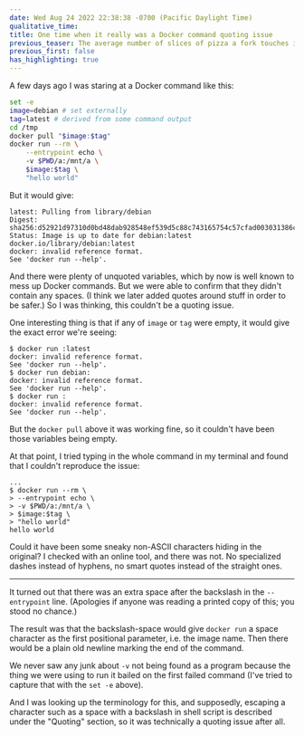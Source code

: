 ```yaml
---
date: Wed Aug 24 2022 22:38:38 -0700 (Pacific Daylight Time)
qualitative_time: 
title: One time when it really was a Docker command quoting issue
previous_teaser: The average number of slices of pizza a fork touches in its lifetime
previous_first: false
has_highlighting: true
---
```

A few days ago I was staring at a Docker command like this:

```sh
set -e
image=debian # set externally
tag=latest # derived from some command output
cd /tmp
docker pull "$image:$tag"
docker run --rm \
    --entrypoint echo \ 
    -v $PWD/a:/mnt/a \
    $image:$tag \
    "hello world"
```

But it would give:

```
latest: Pulling from library/debian
Digest: sha256:d52921d97310d0bd48dab928548ef539d5c88c743165754c57cfad003031386c
Status: Image is up to date for debian:latest
docker.io/library/debian:latest
docker: invalid reference format.
See 'docker run --help'.
```

And there were plenty of unquoted variables, which by now is well known to mess up Docker commands.
But we were able to confirm that they didn't contain any spaces.
(I think we later added quotes around stuff in order to be safer.)
So I was thinking, this couldn't be a quoting issue.

One interesting thing is that if any of `image` or `tag` were empty, it would give the exact error we're seeing:

```
$ docker run :latest
docker: invalid reference format.
See 'docker run --help'.
$ docker run debian:
docker: invalid reference format.
See 'docker run --help'.
$ docker run :
docker: invalid reference format.
See 'docker run --help'.
```

But the `docker pull` above it was working fine, so it couldn't have been those variables being empty.

At that point, I tried typing in the whole command in my terminal and found that I couldn't reproduce the issue:

```
...
$ docker run --rm \
> --entrypoint echo \
> -v $PWD/a:/mnt/a \
> $image:$tag \
> "hello world"
hello world
```

Could it have been some sneaky non-ASCII characters hiding in the original?
I checked with an online tool, and there was not.
No specialized dashes instead of hyphens, no smart quotes instead of the straight ones.

---

It turned out that there was an extra space after the backslash in the `--entrypoint` line.
(Apologies if anyone was reading a printed copy of this; you stood no chance.)

The result was that the backslash-space would give `docker run` a space character as the first positional parameter, i.e. the image name.
Then there would be a plain old newline marking the end of the command.

We never saw any junk about `-v` not being found as a program because the thing we were using to run it bailed on the first failed command (I've tried to capture that with the `set -e` above).

And I was looking up the terminology for this, and supposedly, escaping a character such as a space with a backslash in shell script is described under the "Quoting" section, so it was technically a quoting issue after all.
